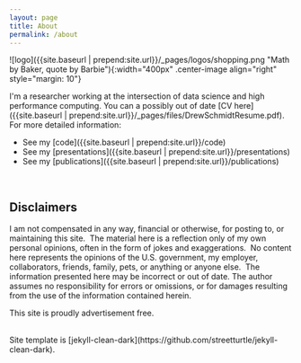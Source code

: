```yaml
---
layout: page 
title: About
permalink: /about
---
```


![logo]({{site.baseurl | prepend:site.url}}/_pages/logos/shopping.png "Math by Baker, quote by Barbie"){:width="400px" .center-image align="right" style="margin: 10"}

I'm a researcher working at the intersection of data science and high performance computing.  You can a possibly out of date [CV here]({{site.baseurl | prepend:site.url}}/_pages/files/DrewSchmidtResume.pdf).  For more detailed information:

* See my [code]({{site.baseurl | prepend:site.url}}/code)
* See my [presentations]({{site.baseurl | prepend:site.url}}/presentations)
* See my [publications]({{site.baseurl | prepend:site.url}}/publications)


<br>

## Disclaimers

I am not compensated in any way, financial or otherwise, for posting to,
or maintaining this site.  The material here is a reflection only of my
own personal opinions, often in the form of jokes and exaggerations.  No
content here represents the opinions of the U.S. government, my employer, collaborators, friends,
family, pets, or anything or anyone else.  The information presented
here may be incorrect or out of date. The author assumes no
responsibility for errors or omissions, or for damages resulting from
the use of the information contained herein.

This site is proudly advertisement free.


<br>
Site template is [jekyll-clean-dark](https://github.com/streetturtle/jekyll-clean-dark).
